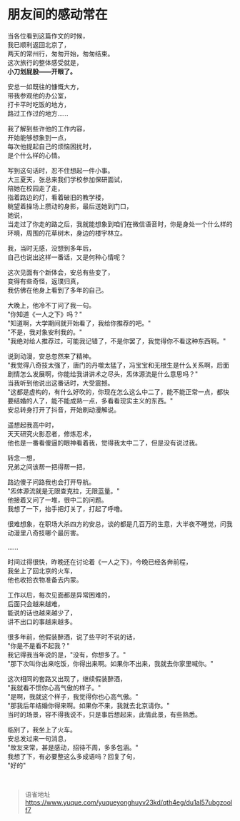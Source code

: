 # 朋友间的感动常在
当各位看到这篇作文的时候，  
我已顺利返回北京了，  
两天的常州行，匆匆开始，匆匆结束。  
这次旅行的整体感受就是，  
**小刀划屁股——开眼了。**

安总一如既往的慷慨大方，  
带我参观他的办公室，  
打卡平时吃饭的地方，  
路过工作过的地方……

我了解到些许他的工作内容，  
开始能够想象到一点，  
每次他提起自己的烦恼困扰时，  
是个什么样的心情。

写到这句话时，忍不住想起一件小事。  
大三夏天，张总来我们学校参加保研面试，  
陪她在校园走了走，  
指着路边的灯，看着破旧的教学楼，  
眺望着操场上攒动的身影，最后送她到门口，  
她说，  
当走过了你走的路之后，我就能想象到咱们在微信语音时，你是身处一个什么样的环境，周围的花草树木，身边的楼宇林立。

我，当时无感，没想到多年后，  
自己也说出这样一番话，又是何种心情呢？

这次见面有个新体会，安总有些变了，  
变得有些奇怪，返璞归真，  
我仿佛在他身上看到了多年的自己。

大晚上，他冷不丁问了我一句。  
"你知道《一人之下》吗？"  
"知道啊，大学期间就开始看了，我给你推荐的吧。"  
"不是，我对象安利我的。"  
"我绝对给人推荐过，可能我记错了，不是你罢了，我觉得你不看这种东西啊。"

说到动漫，安总忽然来了精神。  
"我觉得八奇技太强了，唐门的丹噬太猛了，冯宝宝和无根生是什么关系啊，后面剧情怎么发展啊，你能给我讲讲术之尽头，炁体源流是什么意思吗？"  
当我听到他说出这番话时，大受震撼。  
"这都是虚构的，有什么好吹的，你现在怎么这么中二了，能不能正常一点，都快要结婚的人了，能不能成熟一点，多看看现实主义的东西。"  
安总转身打开了抖音，开始刷动漫解说。

遥想起我高中时，  
天天研究火影忍者，修炼忍术，  
他也是一番看傻逼的眼神看着我，觉得我太中二了，但是没有说过我。

转念一想，  
兄弟之间该帮一把得帮一把，

路边傻子问路我也会打开导航。  
"炁体源流就是无限查克拉，无限蓝量。"  
他接着又问了一堆，很中二的问题。  
我想了一下，抬手把灯关了，打起了呼噜。

很难想象，在职场大杀四方的安总，谈的都是几百万的生意，大半夜不睡觉，问我动漫里八奇技哪个最厉害。

……

时间过得很快，昨晚还在讨论着《一人之下》，今晚已经各奔前程，  
我坐上了回北京的火车，  
他也收拾衣物准备去内蒙。

工作以后，每次见面都是异常困难的，  
后面只会越来越难，  
能说的话也越来越少了，  
讲不出口的事越来越多。

很多年前，他假装醉酒，说了些平时不说的话，  
"你是不是看不起我？"  
我记得我当年说的是，"没有，你想多了。"  
"那下次叫你出来吃饭，你得出来啊。如果你不出来，我就去你家里喊你。"

这次相同的套路又出现了，继续假装醉酒，  
"我就看不惯你心高气傲的样子。"  
"是啊，我就这个样子，我觉得你也心高气傲。"  
"那我后年结婚你得来啊。如果你不来，我就去北京请你。"  
当时的场景，容不得我说不，只是事后想起来，此情此景，有些熟悉。

临别了，我坐上了火车。  
安总发过来一句消息，  
"故友来常，甚是感动，招待不周，多多包涵。"  
我想了下，有必要整这么多成语吗？回复了句，  
"好的"

<br>
  
> 语雀地址 https://www.yuque.com/yuqueyonghuyv23kd/qth4eg/du1al57ubgzoolf7